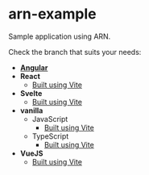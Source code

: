 # arn-example
Sample application using ARN.

Check the branch that suits your needs:
- [**Angular**](https://github.com/Arianee/arn-example/tree/angular)
- **React**
  - [Built using Vite](https://github.com/Arianee/arn-example/tree/react)
- **Svelte**
  - [Built using Vite](https://github.com/Arianee/arn-example/tree/svelte)
- **vanilla**
  - JavaScript
    - [Built using Vite](https://github.com/Arianee/arn-example/tree/ts_vite)
  - TypeScript
    - [Built using Vite](https://github.com/Arianee/arn-example/tree/js_vite)
- **VueJS**
  - [Built using Vite](https://github.com/Arianee/arn-example/tree/vue_vite)
